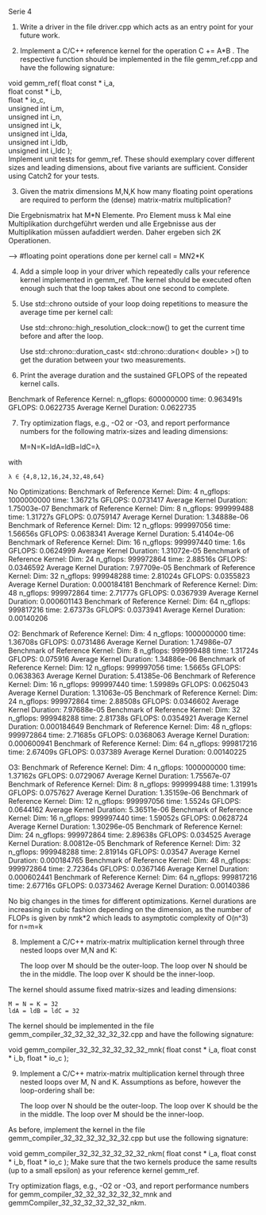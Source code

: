 Serie 4  


1. Write a driver in the file driver.cpp which acts as an entry point for your future work.  

2. Implement a C/C++ reference kernel for the operation C += A*B . The respective function should be implemented in the file gemm_ref.cpp and have the following signature:  

void gemm_ref( float        const * i_a,  
               float        const * i_b,  
               float              * io_c,  
               unsigned int         i_m,  
               unsigned int         i_n,  
               unsigned int         i_k,  
               unsigned int         i_lda,  
               unsigned int         i_ldb,  
               unsigned int         i_ldc );  
Implement unit tests for gemm_ref. These should exemplary cover different sizes and leading dimensions, about five variants are sufficient. Consider using Catch2 for your tests.  



3. Given the matrix dimensions M,N,K how many floating point operations are required to perform the (dense) matrix-matrix multiplication?  

Die Ergebnismatrix hat M*N Elemente. Pro Element muss k Mal eine Multiplikation durchgeführt werden und alle Ergebnisse aus der Multiplikation müssen aufaddiert werden. Daher ergeben sich 2K Operationen.  

--> #floating point operations done per kernel call = M*N*2*K  


4. Add a simple loop in your driver which repeatedly calls your reference kernel implemented in gemm_ref. The kernel should be executed often enough such that the loop takes about one second to complete.  

5. Use std::chrono outside of your loop doing repetitions to measure the average time per kernel call:  

    Use std::chrono::high_resolution_clock::now() to get the current time before and after the loop.  

    Use std::chrono::duration_cast< std::chrono::duration< double> >() to get the duration between your two measurements.  

6. Print the average duration and the sustained GFLOPS of the repeated kernel calls.

Benchmark of Reference Kernel:
    n_gflops: 600000000
    time: 0.963491s
    GFLOPS: 0.0622735
    Average Kernel Duration: 0.0622735

7. Try optimization flags, e.g., -O2 or -O3, and report performance numbers for the following matrix-sizes and leading dimensions:  

    M=N=K=ldA=ldB=ldC=λ  

with  

    λ ∈ {4,8,12,16,24,32,48,64}  

No Optimizations:
    Benchmark of Reference Kernel:
        Dim: 4
        n_gflops: 1000000000
        time: 1.36721s
        GFLOPS: 0.0731417
        Average Kernel Duration: 1.75003e-07
    Benchmark of Reference Kernel:
        Dim: 8
        n_gflops: 999999488
        time: 1.31727s
        GFLOPS: 0.0759147
        Average Kernel Duration: 1.34888e-06
    Benchmark of Reference Kernel:
        Dim: 12
        n_gflops: 999997056
        time: 1.56656s
        GFLOPS: 0.0638341
        Average Kernel Duration: 5.41404e-06
    Benchmark of Reference Kernel:
        Dim: 16
        n_gflops: 999997440
        time: 1.6s
        GFLOPS: 0.0624999
        Average Kernel Duration: 1.31072e-05
    Benchmark of Reference Kernel:
        Dim: 24
        n_gflops: 999972864
        time: 2.88516s
        GFLOPS: 0.0346592
        Average Kernel Duration: 7.97709e-05
    Benchmark of Reference Kernel:
        Dim: 32
        n_gflops: 999948288
        time: 2.81024s
        GFLOPS: 0.0355823
        Average Kernel Duration: 0.000184181
    Benchmark of Reference Kernel:
        Dim: 48
        n_gflops: 999972864
        time: 2.71777s
        GFLOPS: 0.0367939
        Average Kernel Duration: 0.000601143
    Benchmark of Reference Kernel:
        Dim: 64
        n_gflops: 999817216
        time: 2.67373s
        GFLOPS: 0.0373941
        Average Kernel Duration: 0.00140206

O2:
    Benchmark of Reference Kernel:
        Dim: 4
        n_gflops: 1000000000
        time: 1.36708s
        GFLOPS: 0.0731486
        Average Kernel Duration: 1.74986e-07
    Benchmark of Reference Kernel:
        Dim: 8
        n_gflops: 999999488
        time: 1.31724s
        GFLOPS: 0.075916
        Average Kernel Duration: 1.34886e-06
    Benchmark of Reference Kernel:
        Dim: 12
        n_gflops: 999997056
        time: 1.5665s
        GFLOPS: 0.0638363
        Average Kernel Duration: 5.41385e-06
    Benchmark of Reference Kernel:
        Dim: 16
        n_gflops: 999997440
        time: 1.59989s
        GFLOPS: 0.0625043
        Average Kernel Duration: 1.31063e-05
    Benchmark of Reference Kernel:
        Dim: 24
        n_gflops: 999972864
        time: 2.88508s
        GFLOPS: 0.0346602
        Average Kernel Duration: 7.97688e-05
    Benchmark of Reference Kernel:
        Dim: 32
        n_gflops: 999948288
        time: 2.81738s
        GFLOPS: 0.0354921
        Average Kernel Duration: 0.000184649
    Benchmark of Reference Kernel:
        Dim: 48
        n_gflops: 999972864
        time: 2.71685s
        GFLOPS: 0.0368063
        Average Kernel Duration: 0.000600941
    Benchmark of Reference Kernel:
        Dim: 64
        n_gflops: 999817216
        time: 2.67409s
        GFLOPS: 0.037389
        Average Kernel Duration: 0.00140225

O3:
    Benchmark of Reference Kernel:
        Dim: 4
        n_gflops: 1000000000
        time: 1.37162s
        GFLOPS: 0.0729067
        Average Kernel Duration: 1.75567e-07
    Benchmark of Reference Kernel:
        Dim: 8
        n_gflops: 999999488
        time: 1.31991s
        GFLOPS: 0.0757627
        Average Kernel Duration: 1.35159e-06
    Benchmark of Reference Kernel:
        Dim: 12
        n_gflops: 999997056
        time: 1.5524s
        GFLOPS: 0.0644162
        Average Kernel Duration: 5.36511e-06
    Benchmark of Reference Kernel:
        Dim: 16
        n_gflops: 999997440
        time: 1.59052s
        GFLOPS: 0.0628724
        Average Kernel Duration: 1.30296e-05
    Benchmark of Reference Kernel:
        Dim: 24
        n_gflops: 999972864
        time: 2.89638s
        GFLOPS: 0.034525
        Average Kernel Duration: 8.00812e-05
    Benchmark of Reference Kernel:
        Dim: 32
        n_gflops: 999948288
        time: 2.81914s
        GFLOPS: 0.03547
        Average Kernel Duration: 0.000184765
    Benchmark of Reference Kernel:
        Dim: 48
        n_gflops: 999972864
        time: 2.72364s
        GFLOPS: 0.0367146
        Average Kernel Duration: 0.000602441
    Benchmark of Reference Kernel:
        Dim: 64
        n_gflops: 999817216
        time: 2.67716s
        GFLOPS: 0.0373462
        Average Kernel Duration: 0.00140386

No big changes in the times for different optimizations.
Kernel durations are increasing in cubic fashion depending on the dimension,
as the number of FLOPs is given by n*m*k*2 which leads to asymptotic complexity of O(n^3) for n=m=k

8. Implement a C/C++ matrix-matrix multiplication kernel through three nested loops over M,N and K:

    The loop over M should be the outer-loop.
    The loop over N should be the in the middle.
    The loop over K should be the inner-loop.

The kernel should assume fixed matrix-sizes and leading dimensions:

    M = N = K = 32
    ldA = ldB = ldC = 32

The kernel should be implemented in the file gemm_compiler_32_32_32_32_32_32.cpp and have the following signature:

void gemm_compiler_32_32_32_32_32_32_mnk( float const * i_a,
                                          float const * i_b,
                                          float       * io_c );

9. Implement a C/C++ matrix-matrix multiplication kernel through three nested loops over M, N and K. Assumptions as before, however the loop-ordering shall be:

    The loop over N  should be the outer-loop.
    The loop over K should be the in the middle.
    The loop over M should be the inner-loop.

As before, implement the kernel in the file gemm_compiler_32_32_32_32_32_32.cpp but use the following signature:

void gemm_compiler_32_32_32_32_32_32_nkm( float const * i_a,
                                          float const * i_b,
                                          float       * io_c );
Make sure that the two kernels produce the same results (up to a small epsilon) as your reference kernel gemm_ref.

Try optimization flags, e.g., -O2 or -O3, and report performance numbers for gemm_compiler_32_32_32_32_32_32_mnk and gemmCompiler_32_32_32_32_32_32_nkm.





